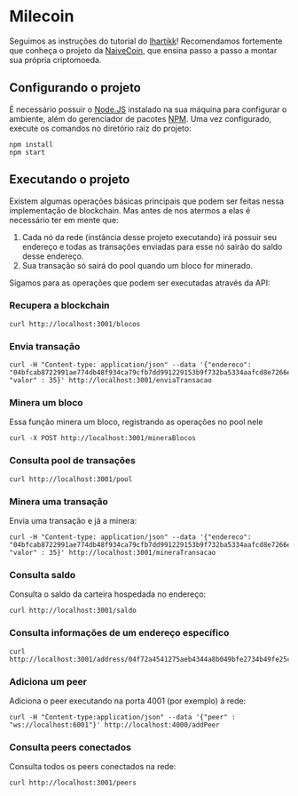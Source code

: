 # Milecoin

Seguimos as instruções do tutorial do [lhartikk](https://lhartikk.github.io/)! Recomendamos fortemente que conheça o projeto da [NaiveCoin](https://github.com/lhartikk/naivecoin), que ensina passo a passo a montar sua própria criptomoeda.


## Configurando o projeto

É necessário possuir o [Node.JS](https://nodejs.org/en/download/) instalado na sua máquina para configurar o ambiente, além do gerenciador de pacotes [NPM](https://www.npmjs.com/). 
Uma vez configurado, execute os comandos no diretório raiz do projeto:
```
npm install
npm start
```

## Executando o projeto

Existem algumas operações básicas principais que podem ser feitas nessa implementação de blockchain. Mas antes de nos atermos a elas é necessário ter em mente que:

1. Cada nó da rede (instância desse projeto executando) irá possuir seu endereço e todas as transações enviadas para esse nó sairão do saldo desse endereço.
2. Sua transação só sairá do pool quando um bloco for minerado.

Sigamos para as operações que podem ser executadas através da API:

### Recupera a blockchain
```
curl http://localhost:3001/blocos
```

### Envia transação
```
curl -H "Content-type: application/json" --data '{"endereco": "04bfcab8722991ae774db48f934ca79cfb7dd991229153b9f732ba5334aafcd8e7266e47076996b55a14bf9913ee3145ce0cfc1372ada8ada74bd287450313534b", "valor" : 35}' http://localhost:3001/enviaTransacao
```

### Minera um bloco
Essa função minera um bloco, registrando as operações no pool nele
```
curl -X POST http://localhost:3001/mineraBlocos
```

### Consulta pool de transações
```
curl http://localhost:3001/pool
```

### Minera uma transação
Envia uma transação e já a minera:
```
curl -H "Content-type: application/json" --data '{"endereco": "04bfcab8722991ae774db48f934ca79cfb7dd991229153b9f732ba5334aafcd8e7266e47076996b55a14bf9913ee3145ce0cfc1372ada8ada74bd287450313534b", "valor" : 35}' http://localhost:3001/mineraTransacao
```

### Consulta saldo
Consulta o saldo da carteira hospedada no endereço:
```
curl http://localhost:3001/saldo
```

### Consulta informações de um endereço específico
```
curl http://localhost:3001/address/04f72a4541275aeb4344a8b049bfe2734b49fe25c08d56918f033507b96a61f9e3c330c4fcd46d0854a712dc878b9c280abe90c788c47497e06df78b25bf60ae64
```

### Adiciona um peer
Adiciona o peer executando na porta 4001 (por exemplo) à rede:
```
curl -H "Content-type:application/json" --data '{"peer" : "ws://localhost:6001"}' http://localhost:4000/addPeer
```

### Consulta peers conectados
Consulta todos os peers conectados na rede:
```
curl http://localhost:3001/peers
```
